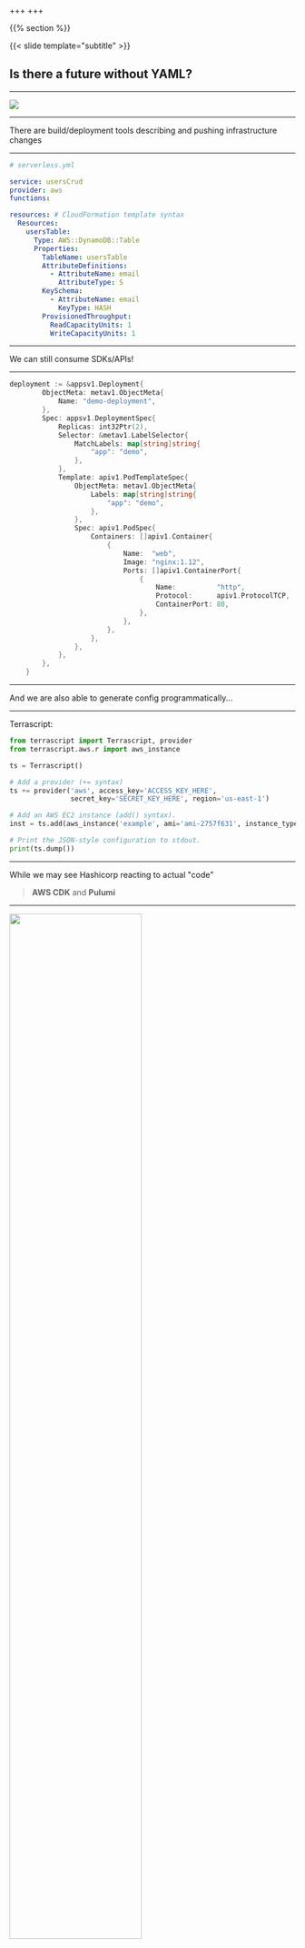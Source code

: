 +++
+++

{{% section %}}

{{< slide template="subtitle" >}}

## Is there a future without YAML?

---

![](images/yaml.JPG)

---

There are build/deployment tools describing and pushing infrastructure changes

---

```yaml
# serverless.yml

service: usersCrud
provider: aws
functions:

resources: # CloudFormation template syntax
  Resources:
    usersTable:
      Type: AWS::DynamoDB::Table
      Properties:
        TableName: usersTable
        AttributeDefinitions:
          - AttributeName: email
            AttributeType: S
        KeySchema:
          - AttributeName: email
            KeyType: HASH
        ProvisionedThroughput:
          ReadCapacityUnits: 1
          WriteCapacityUnits: 1
```

---

We can still consume SDKs/APIs!

---

```go
deployment := &appsv1.Deployment{
		ObjectMeta: metav1.ObjectMeta{
			Name: "demo-deployment",
		},
		Spec: appsv1.DeploymentSpec{
			Replicas: int32Ptr(2),
			Selector: &metav1.LabelSelector{
				MatchLabels: map[string]string{
					"app": "demo",
				},
			},
			Template: apiv1.PodTemplateSpec{
				ObjectMeta: metav1.ObjectMeta{
					Labels: map[string]string{
						"app": "demo",
					},
				},
				Spec: apiv1.PodSpec{
					Containers: []apiv1.Container{
						{
							Name:  "web",
							Image: "nginx:1.12",
							Ports: []apiv1.ContainerPort{
								{
									Name:          "http",
									Protocol:      apiv1.ProtocolTCP,
									ContainerPort: 80,
								},
							},
						},
					},
				},
			},
		},
	}

```

---

And we are also able to generate config programmatically...

---

Terrascript:

```python
from terrascript import Terrascript, provider
from terrascript.aws.r import aws_instance

ts = Terrascript()

# Add a provider (+= syntax)
ts += provider('aws', access_key='ACCESS_KEY_HERE',
               secret_key='SECRET_KEY_HERE', region='us-east-1')

# Add an AWS EC2 instance (add() syntax).
inst = ts.add(aws_instance('example', ami='ami-2757f631', instance_type='t2.micro'))

# Print the JSON-style configuration to stdout.
print(ts.dump())
```

---

While we may see Hashicorp reacting to actual "code"

> **AWS CDK** and **Pulumi**

---

<img src="images/infraLayers.png" style="width:68%;">

---

![](https://media.giphy.com/media/QWRiuQHRYM3WLB1zBs/giphy-downsized.gif)


{{% /section %}}
